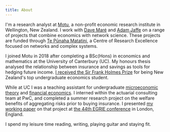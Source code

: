 ```yaml
---
title: About
---
```


I'm a research analyst at [Motu](https://motu.nz), a non-profit economic  research institute in Wellington, New Zealand.
I work with [Dave Maré](https://motu.nz/about-us/people/dave-mare/) and [Adam Jaffe](https://motu.nz/about-us/people/adam-jaffe/) on a range of projects that combine economics with network science.
These projects are funded through [Te Pūnaha Matatini](https://www.tepunahamatatini.ac.nz), a Centre of Research Excellence focused on networks and complex systems.
<!-- I also coordinated a [Deep South dialogue](https://www.deepsouthchallenge.co.nz/dialogues) on climate change adaptation within the transport sector. -->

I joined Motu in 2018 after completing a BSc(Hons) in economics and mathematics at the University of Canterbury (UC).
My honours thesis analysed the relationship between insurance and savings as tools for hedging future income.
[I received the Sir Frank Holmes Prize](https://motu.nz/about-us/news/motu-news-december-2016/#frank) for being New Zealand's top undergraduate economics student.

While at UC I was a teaching assistant for undergraduate [microeconomic theory](http://www.canterbury.ac.nz/courseinfo/GetCourseDetails.aspx?course=ECON321&occurrence=17S1(C)&year=2017) and [financial economics](http://www.canterbury.ac.nz/courseinfo/GetCourseDetails.aspx?course=FINC331&occurrence=17S1(C)&year=2017).
I interned within the actuarial consulting team at PwC, and completed a summer research project on the welfare benefits of aggregating risks prior to buying insurance.
I presented [my working paper](https://ideas.repec.org/p/cbt/econwp/17-05.html) on that project at [the 44th EGRIE conference](http://www.egrie.org/annual-seminars?id=69) in London, England.

I spend my leisure time reading, writing, playing guitar and staying fit.
